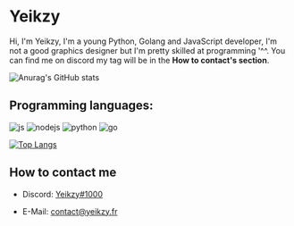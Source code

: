 # Yeikzy
Hi, I'm Yeikzy, I'm a young Python, Golang and JavaScript developer, I'm not a good graphics designer but I'm pretty skilled at programming '^^. You can find me on discord my tag will be in the **How to contact's section**.

![Anurag's GitHub stats](https://github-readme-stats.vercel.app/api?username=yeikzy&show_icons=true&theme=tokyonight)


## Programming languages:
<p>
  <img alt="js" src="https://img.shields.io/badge/-Javascript-FFEE00?style=flat-square&logo=javascript&logoColor=black" />
  <img alt="nodejs" src="https://img.shields.io/badge/-NodeJS-43853D?style=flat-square&logo=Node.js&logoColor=white" />
  <img alt="python" src="https://img.shields.io/badge/-Python-21B500?style=flat-square&logo=python&logoColor=white" />
<img alt="go" src="https://camo.githubusercontent.com/73a7b646cd50b6c04d304a4a0d753a9cea7bd1bf9597eb505f17ad286efbc200/68747470733a2f2f696d672e736869656c64732e696f2f62616467652f2d476f2d3636363639393f7374796c653d666c61742d737175617265266c6f676f3d476f266c6f676f436f6c6f723d626c61636b" />
</p>

[![Top Langs](https://github-readme-stats.vercel.app/api/top-langs/?username=yeikzy&show_icons=true&theme=tokyonight&layout=compact)](https://github.com/yeikzy/github-readme-stats)


## How to contact me
- Discord: [Yeikzy#1000](https://discord.gg/W7cY7FH)

- E-Mail: contact@yeikzy.fr
